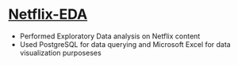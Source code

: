 # [Netflix-EDA](https://github.com/ranvir2797/Netflix-EDA/blob/main/Exploratory%20Data%20Analysis%20of%20Netflix.pdf)


- Performed Exploratory Data analysis on Netflix content
- Used PostgreSQL for data querying and Microsoft Excel for data visualization purposeses 
